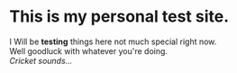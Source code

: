 # This is my personal test site.
  
I Will be **testing** things here not much special right now.  
Well goodluck with whatever you're doing.  
*Cricket sounds...*
